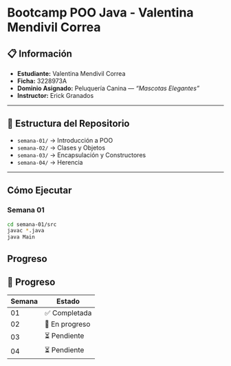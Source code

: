 # Bootcamp POO Java - Valentina Mendivil Correa

## 📋 Información

- **Estudiante:** Valentina Mendivil Correa
- **Ficha:** 3228973A
- **Dominio Asignado:** Peluquería Canina — *“Mascotas Elegantes”*
- **Instructor:** Erick Granados

---

## 📁 Estructura del Repositorio

- `semana-01/` → Introducción a POO  
- `semana-02/` → Clases y Objetos  
- `semana-03/` → Encapsulación y Constructores  
- `semana-04/` → Herencia  

---

##  Cómo Ejecutar

### Semana 01

```bash
cd semana-01/src
javac *.java
java Main
```

## Progreso
## 📝 Progreso

| Semana | Estado      |
|--------|-------------|
|   01   | ✅ Completada |
|   02   | 🔄 En progreso |
|   03   | ⏳ Pendiente |
|   04   | ⏳ Pendiente |
